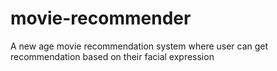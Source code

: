 # movie-recommender
A new age movie recommendation system where user can get recommendation based on their facial expression
